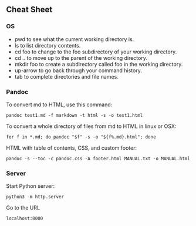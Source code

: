 ## Cheat Sheet

### OS
* pwd to see what the current working directory is.
* ls to list directory contents.
* cd foo to change to the foo subdirectory of your working directory.
* cd .. to move up to the parent of the working directory.
* mkdir foo to create a subdirectory called foo in the working directory.
* up-arrow to go back through your command history.
* tab to complete directories and file names.

### Pandoc
To convert md to HTML, use this command:

    pandoc test1.md -f markdown -t html -s -o test1.html

To convert a whole directory of files from md to HTML in linux or OSX:

    for f in *.md; do pandoc "$f" -s -o "${f%.md}.html"; done
    
HTML with table of contents, CSS, and custom footer:

    pandoc -s --toc -c pandoc.css -A footer.html MANUAL.txt -o MANUAL.html

### Server
Start Python server:

    python3 -m http.server 

Go to the URL

    localhost:8000



